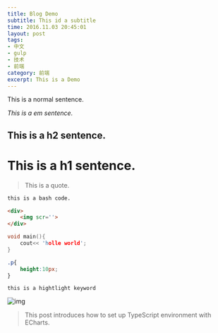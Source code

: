 ```yaml
---
title: Blog Demo
subtitle: This id a subtitle
time: 2016.11.03 20:45:01
layout: post
tags:
- 中文
- gulp
- 技术
- 前端
category: 前端
excerpt: This is a Demo
---
```


This is a normal sentence.

*This is a em sentence.*

## This is a h2 sentence. ##

#  This is a h1 sentence. 

> This is a quote.

```bash
this is a bash code.
```
```html
<div>
	<img scr=''>
</div>
```
```c++
void main(){
	cout<< 'holle world';
}
```
```css
.p{
	height:10px;
}
```
`this is a hightlight keyword`


![img](http://120.27.93.212:8080/pic-server//upload/2/2/timeago3723c8465-3443-4b30-a67b-d1963bdfc2d9.png)

> This post introduces how to set up TypeScript environment with ECharts.

